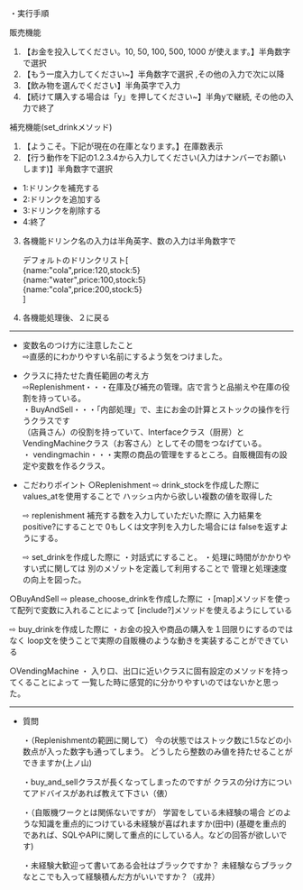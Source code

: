 ・実行手順

販売機能
1. 【お金を投入してください。10, 50, 100, 500, 1000 が使えます。】半角数字で選択  
2. 【もう一度入力してください~】半角数字で選択 ,その他の入力で次に以降  
3. 【飲み物を選んでください】半角英字で入力  
4. 【続けて購入する場合は「y」を押してください~】半角yで継続, その他の入力で終了

補充機能(set_drinkメソッド)  
1. 【ようこそ。下記が現在の在庫となります。】在庫数表示  
2. 【行う動作を下記の1.2.3.4から入力してください(入力はナンバーでお願いします)】半角数字で選択  
  * 1:ドリンクを補充する
  * 2:ドリンクを追加する
  * 3:ドリンクを削除する
  * 4:終了  
3. 各機能ドリンク名の入力は半角英字、数の入力は半角数字で  
  
    デフォルトのドリンクリスト[  
{name:"cola",price:120,stock:5}  
{name:"water",price:100,stock:5}  
{name:"cola",price:200,stock:5}  
]    
4. 各機能処理後、２に戻る

------------------------------------------------------------------------------------------------------------------

- 変数名のつけ方に注意したこと  
  ⇨直感的にわかりやすい名前にするよう気をつけました。

- クラスに持たせた責任範囲の考え方  
  ⇨Replenishment・・・在庫及び補充の管理。店で言うと品揃えや在庫の役割を持っている。  
  ・BuyAndSell・・・「内部処理」で、主にお金の計算とストックの操作を行うクラスです  
                  （店員さん）の役割を持っていて、Interfaceクラス（厨房）とVendingMachineクラス（お客さん）としてその間をつなげている。  
  ・ vendingmachin・・・実際の商品の管理をするところ。自販機固有の設定や変数を作るクラス。

- こだわりポイント
○Replenishment
  ⇨ drink_stockを作成した際に
    values_atを使用することで
    ハッシュ内から欲しい複数の値を取得した

  ⇨ replenishment
    補充する数を入力していただいた際に
    入力結果をpositive?にすることで
    0もしくは文字列を入力した場合には
    falseを返すようにする。

  ⇨ set_drinkを作成した際に
    ・対話式にすること。
    ・処理に時間がかかりやすい式に関しては
      別のメゾットを定義して利用することで
      管理と処理速度の向上を図った。

○BuyAndSell
  ⇨ please_choose_drinkを作成した際に
    ・[map]メソッドを使って配列で変数に入れることによって
      [include?]メソッドを使えるようにしている

  ⇨ buy_drinkを作成した際に
    ・お金の投入や商品の購入を１回限りにするのではなく
      loop文を使うことで実際の自販機のような動きを実装することができている

○VendingMachine
  ・ 入り口、出口に近いクラスに固有設定のメソッドを持ってくることによって
    一覧した時に感覚的に分かりやすいのではないかと思った。

------------------------------------------------------------------------------------------------------------------

- 質問　　

  ・（Replenishmentの範囲に関して）
    今の状態ではストック数に1.5などの小数点が入った数字も通ってしまう。
    どうしたら整数のみ値を持たせることができますか(上ノ山)

  ・buy_and_sellクラスが長くなってしまったのですが
    クラスの分け方についてアドバイスがあれば教えて下さい（俵）

  ・（自販機ワークとは関係ないですが）
    学習をしている未経験の場合
    どのような知識を重点的につけている未経験が喜ばれますか(田中)
    (基礎を重点的であれば、SQLやAPIに関して重点的にしている人。などの回答が欲しいです)

  ・未経験大歓迎って書いてある会社はブラックですか？
    未経験ならブラックなとこでも入って経験積んだ方がいいですか？（戎井）